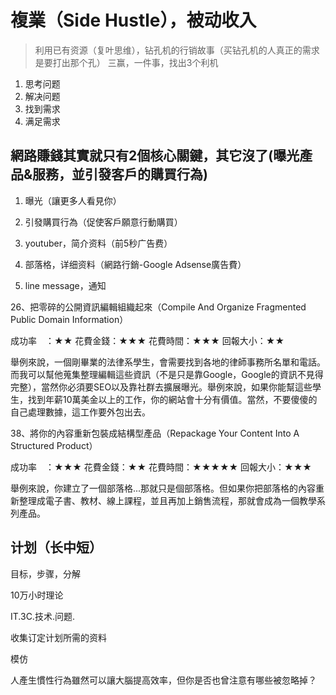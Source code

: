 # 複業（Side Hustle），被动收入

> 利用已有资源（复叶思维），钻孔机的行销故事（买钻孔机的人真正的需求是要打出那个孔）
> 三赢，一件事，找出3个利机



1. 思考问题
2. 解决问题
3. 找到需求
4. 满足需求

## 網路賺錢其實就只有2個核心關鍵，其它沒了(曝光產品&服務，並引發客戶的購買行為)
1. 曝光（讓更多人看見你）
2. 引發購買行為（促使客戶願意行動購買）


1. youtuber，简介资料（前5秒广告费）
2. 部落格，详细资料（網路行銷-Google Adsense廣告費）
3. line message，通知



26、把零碎的公開資訊編輯組織起來（Compile And Organize Fragmented Public Domain Information）

成功率　：★★
花費金錢：★★★
花費時間：★★★
回報大小：★★

舉例來說，一個剛畢業的法律系學生，會需要找到各地的律師事務所名單和電話。而我可以幫他蒐集整理編輯這些資訊（不是只是靠Google，Google的資訊不見得完整），當然你必須要SEO以及靠社群去擴展曝光。舉例來說，如果你能幫這些學生，找到年薪10萬美金以上的工作，你的網站會十分有價值。當然，不要傻傻的自己處理數據，這工作要外包出去。


38、將你的內容重新包裝成結構型產品（Repackage Your Content Into A Structured Product）

成功率　：★★★
花費金錢：★★
花費時間：★★★★★
回報大小：★★★

舉例來說，你建立了一個部落格...那就只是個部落格。但如果你把部落格的內容重新整理成電子書、教材、線上課程，並且再加上銷售流程，那就會成為一個教學系列產品。




## 计划（长中短）
目标，步骤，分解

10万小时理论

IT.3C.技术.问题.

收集订定计划所需的资料

模仿

人產生慣性行為雖然可以讓大腦提高效率，但你是否也曾注意有哪些被忽略掉？







